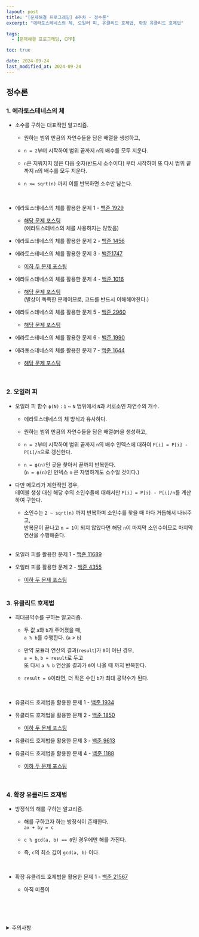 ```yaml
---
layout: post
title: "[문제해결 프로그래밍] 4주차 - 정수론"
excerpt: "에라토스테네스의 체, 오일러 피, 유클리드 호제법, 확장 유클리드 호제법"

tags:
  - [문제해결 프로그래밍, CPP]

toc: true

date: 2024-09-24
last_modified_at: 2024-09-24
---
```

## 정수론
### 1. 에라토스테네스의 체
- 소수를 구하는 대표적인 알고리즘.  

  - 원하는 범위 만큼의 자연수들을 담은 배열을 생성하고,  

  - `n = 2`부터 시작하여 범위 끝까지 `n`의 배수를 모두 지운다.  

  - `n`은 지워지지 않은 다음 숫자(반드시 소수이다) 부터 시작하여 또 다시 범위 끝까지 `n`의 배수를 모두 지운다.

  - `n <= sqrt(n)` 까지 이를 반복하면 소수만 남는다.  

<br>

- 에라토스테네스의 체를 활용한 문제 1 - [백준 1929][def]  

  - [해당 문제 포스팅][def2]  
  (에라토스테네스의 체를 사용하지는 않았음)  

- 에라토스테네스의 체를 활용한 문제 2 - [백준 1456][def3]  

- 에라토스테네스의 체를 활용한 문제 3 - [백준1747][def4]  

  - [이하 두 문제 포스팅][def8]

- 에라토스테네스의 체를 활용한 문제 4 - [백준 1016][def5]  

  - [해당 문제 포스팅][def6]  
  (발상이 독특한 문제이므로, 코드를 반드시 이해해야한다.)  

- 에라토스테네스의 체를 활용한 문제 5 - [백준 2960][def15]  

  - [해당 문제 포스팅][def21]

- 에라토스테네스의 체를 활용한 문제 6 - [백준 1990][def16]

- 에라토스테네스의 체를 활용한 문제 7 - [백준 1644][def19]

  - [해당 문제 포스팅][def20]

<br>

### 2. 오일러 피
- 오일러 피 함수 `ϕ(N)` : `1` ~ `N` 범위에서 `N`과 서로소인 자연수의 개수.

  - 에라토스테네스의 체 방식과 유사하다.  

  - 원하는 범위 만큼의 자연수들을 담은 배열(`P`)을 생성하고,  

  - `n = 2`부터 시작하여 범위 끝까지 `n`의 배수 인덱스에 대하여 `P[i] = P[i] - P[i]/n`으로 갱신한다.  

  - `n = ϕ(n)`인 곳을 찾아서 끝까지 반복한다.  
  (`n = ϕ(n)`인 인덱스 `n` 은 자명하게도 소수일 것이다.)  

- 다만 메모리가 제한적인 경우,  
테이블 생성 대신 해당 수의 소인수들에 대해서만 `P[i] = P[i] - P[i]/n`를 계산하여 구한다.  

  - 소인수는 `2 ~ sqrt(n)` 까지 반복하며 소인수를 찾을 때 마다 거듭해서 나눠주고,  
  반복문이 끝나고 `n = 1`이 되지 않았다면 해당 `n`이 마지막 소인수이므로 마지막 연산을 수행해준다.  

  <br>

- 오일러 피를 활용한 문제 1 - [백준 11689][def7]

- 오일러 피를 활용한 문제 2 - [백준 4355][def18]
  
  - [이하 두 문제 포스팅][def9]

  <br>

### 3. 유클리드 호제법
- 최대공약수를 구하는 알고리즘.

  - 두 값 `a`와 `b`가 주어졌을 때,  
  `a % b`를 수행한다. (`a` > `b`)  

  - 만약 모듈러 연산의 결과(`result`)가 `0`이 아닌 경우,  
  `a = b`, `b = result`로 두고  
  또 다시 `a % b` 연산을 결과가 `0`이 나올 때 까지 반복한다.  

  - `result = 0`이라면, 더 작은 수인 `b`가 최대 공약수가 된다.  

  <br>

- 유클리드 호제법을 활용한 문제 1 - [백준 1934][def10]  

- 유클리드 호제법을 활용한 문제 2 - [백준 1850][def11]

  - [이하 두 문제 포스팅][def13]

- 유클리드 호제법을 활용한 문제 3 - [백준 9613][def14]

- 유클리드 호제법을 활용한 문제 4 - [백준 1188][def17]

  - [이하 두 문제 포스팅][def21]

<br>

### 4. 확장 유클리드 호제법
- 방정식의 해를 구하는 알고리즘.  

  - 해를 구하고자 하는 방정식이 존재한다.  
  `ax + by = c`  

  - `c % gcd(a, b) == 0`인 경우에만 해를 가진다.  

  - 즉, `c`의 최소 값이 `gcd(a, b)` 이다.  

<br>

- 확장 유클리드 호제법을 활용한 문제 1 - [백준 21567][def12]  

  - 아직 미풀이

<br>
<br>
<br>
<br>
<details>
<summary>주의사항</summary>
<div markdown="1">

이 포스팅은 강원대학교 이다영 교수님의 문제해결 프로그래밍 수업을 들으며 내용을 정리 한 것입니다.  
수업 내용에 대한 저작권은 교수님께 있으니,  
다른 곳으로의 무분별한 내용 복사를 자제해 주세요.

</div>
</details>

[def]: https://www.acmicpc.net/problem/1929
[def2]: https://orbit3230.github.io/2024/04/16/Daily_Backjoon/
[def3]: https://www.acmicpc.net/problem/1456
[def4]: https://www.acmicpc.net/problem/1747
[def5]: https://www.acmicpc.net/problem/1016
[def6]: https://orbit3230.github.io/2024/08/29/Daily_Backjoon/
[def7]: https://www.acmicpc.net/problem/11689
[def8]: https://orbit3230.github.io/2024/09/25/Daily_Backjoon/
[def9]: https://orbit3230.github.io/2024/09/25/Daily_Backjoon/
[def10]: https://www.acmicpc.net/problem/1934
[def11]: https://www.acmicpc.net/problem/1850
[def12]: https://www.acmicpc.net/problem/21568
[def13]: https://orbit3230.github.io/2024/09/26/Daily_Backjoon/
[def14]: https://www.acmicpc.net/problem/9613
[def15]: https://www.acmicpc.net/problem/2960
[def16]: https://www.acmicpc.net/problem/1990
[def17]: https://www.acmicpc.net/problem/1188
[def18]: https://www.acmicpc.net/problem/4355
[def19]: https://www.acmicpc.net/problem/1644
[def20]: https://orbit3230.github.io/2024/08/16/Daily_Backjoon/
[def21]: https://orbit3230.github.io/2024/09/28/Daily_Backjoon/